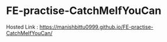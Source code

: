 # FE-practise-CatchMeIfYouCan

Hosted Link : https://manishbittu0999.github.io/FE-practise-CatchMeIfYouCan/
